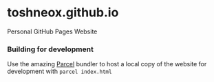 # toshneox.github.io
Personal GitHub Pages Website

### Building for development
Use the amazing [Parcel](https://github.com/parcel-bundler/parcel) bundler to host a local copy of the website for development with `parcel index.html`
